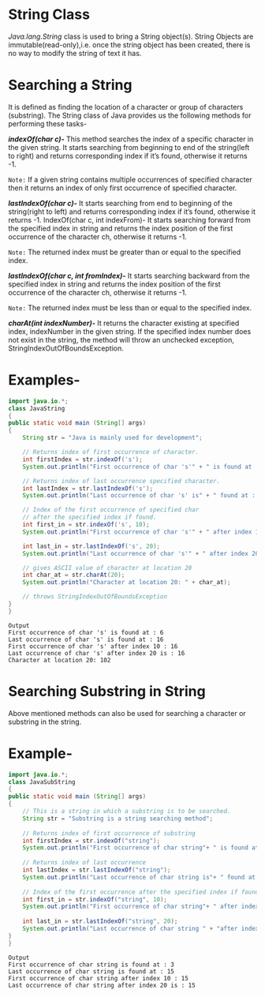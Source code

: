 # **String Class** 

*Java.lang.String* class is used to bring a String object(s). String Objects are immutable(read-only),i.e. once the string object has been created, there is no way to modify the string of text it has.

# **Searching a String** 
It is defined as  finding the location of a character or group of characters (substring). The String class of Java provides us the following methods for performing these tasks-

**_indexOf(char c)-_** This method searches the index of a specific character in the given string. It starts searching from beginning to end of the string(left to right) and returns corresponding index if it’s found, otherwise it returns -1.

`Note:` If a given string contains multiple occurrences of specified character then it returns an index of only first occurrence of specified character.

**_lastIndexOf(char c)-_** It starts searching from end to beginning of the string(right to left) and returns corresponding index if it’s found, otherwise it returns -1.
IndexOf(char c, int indexFrom)- It starts searching forward from the specified index in string and returns the index position of the first occurrence of the character ch, otherwise it returns -1.

`Note:` The returned index must be greater than or equal to the specified index.

**_lastIndexOf(char c, int fromIndex)-_** It starts searching backward from the specified index in string and returns the index position of the first occurrence of the character ch, otherwise it returns -1.

`Note:` The returned index must be less than or equal to the specified index.

**_charAt(int indexNumber)-_** It returns the character existing at specified index, indexNumber in the given string. If the specified index number does not exist in the string, the method will throw an unchecked exception, StringIndexOutOfBoundsException.

# Examples-
```Java
import java.io.*;
class JavaString
{
public static void main (String[] args)
{
	String str = "Java is mainly used for development";

	// Returns index of first occurrence of character.
	int firstIndex = str.indexOf('s');
	System.out.println("First occurrence of char 's'" + " is found at : " + firstIndex);

	// Returns index of last occurrence specified character.
	int lastIndex = str.lastIndexOf('s');
	System.out.println("Last occurrence of char 's' is" + " found at : " + lastIndex);

	// Index of the first occurrence of specified char
	// after the specified index if found.
	int first_in = str.indexOf('s', 10);
	System.out.println("First occurrence of char 's'" + " after index 10 : " + first_in);

	int last_in = str.lastIndexOf('s', 20);
	System.out.println("Last occurrence of char 's'" + " after index 20 is : " + last_in);

	// gives ASCII value of character at location 20
	int char_at = str.charAt(20);
	System.out.println("Character at location 20: " + char_at);

	// throws StringIndexOutOfBoundsException
}
}
```
```
Output
First occurrence of char 's' is found at : 6
Last occurrence of char 's' is found at : 16
First occurrence of char 's' after index 10 : 16
Last occurrence of char 's' after index 20 is : 16
Character at location 20: 102
```
# Searching Substring in String
Above mentioned methods can also be used for searching a character or substring in the string.
# Example-
```Java
import java.io.*;
class JavaSubString
{
public static void main (String[] args)
{
	// This is a string in which a substring is to be searched.
	String str = "Substring is a string searching method";
  
	// Returns index of first occurrence of substring
	int firstIndex = str.indexOf("string");
	System.out.println("First occurrence of char string"+ " is found at : " + firstIndex);
  
	// Returns index of last occurrence
	int lastIndex = str.lastIndexOf("string");
	System.out.println("Last occurrence of char string is"+ " found at : " + lastIndex);
  
	// Index of the first occurrence after the specified index if found.
	int first_in = str.indexOf("string", 10);
	System.out.println("First occurrence of char string"+ " after index 10 : " + first_in);
  
	int last_in = str.lastIndexOf("string", 20);
	System.out.println("Last occurrence of char string " + "after index 20 is : " + last_in);
}
}
```
```
Output
First occurrence of char string is found at : 3
Last occurrence of char string is found at : 15
First occurrence of char string after index 10 : 15
Last occurrence of char string after index 20 is : 15
```
